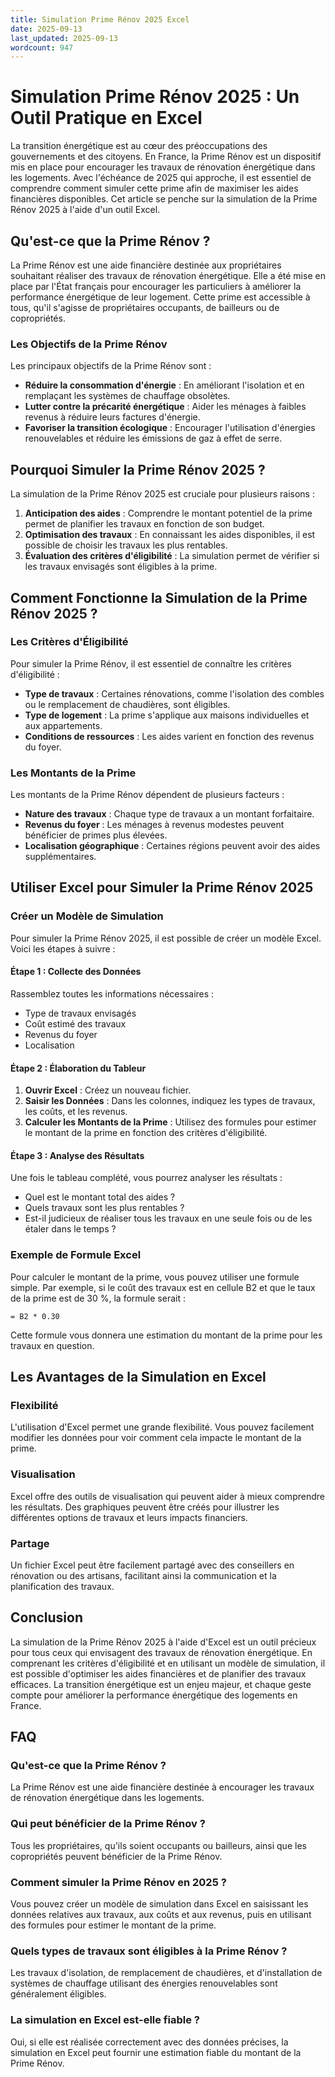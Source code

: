 ```yaml
---
title: Simulation Prime Rénov 2025 Excel
date: 2025-09-13
last_updated: 2025-09-13
wordcount: 947
---
```


# Simulation Prime Rénov 2025 : Un Outil Pratique en Excel

La transition énergétique est au cœur des préoccupations des gouvernements et des citoyens. En France, la Prime Rénov est un dispositif mis en place pour encourager les travaux de rénovation énergétique dans les logements. Avec l'échéance de 2025 qui approche, il est essentiel de comprendre comment simuler cette prime afin de maximiser les aides financières disponibles. Cet article se penche sur la simulation de la Prime Rénov 2025 à l'aide d'un outil Excel.

## Qu'est-ce que la Prime Rénov ?

La Prime Rénov est une aide financière destinée aux propriétaires souhaitant réaliser des travaux de rénovation énergétique. Elle a été mise en place par l'État français pour encourager les particuliers à améliorer la performance énergétique de leur logement. Cette prime est accessible à tous, qu'il s'agisse de propriétaires occupants, de bailleurs ou de copropriétés.

### Les Objectifs de la Prime Rénov

Les principaux objectifs de la Prime Rénov sont :

- **Réduire la consommation d'énergie** : En améliorant l'isolation et en remplaçant les systèmes de chauffage obsolètes.
- **Lutter contre la précarité énergétique** : Aider les ménages à faibles revenus à réduire leurs factures d'énergie.
- **Favoriser la transition écologique** : Encourager l'utilisation d'énergies renouvelables et réduire les émissions de gaz à effet de serre.

## Pourquoi Simuler la Prime Rénov 2025 ?

La simulation de la Prime Rénov 2025 est cruciale pour plusieurs raisons :

1. **Anticipation des aides** : Comprendre le montant potentiel de la prime permet de planifier les travaux en fonction de son budget.
2. **Optimisation des travaux** : En connaissant les aides disponibles, il est possible de choisir les travaux les plus rentables.
3. **Évaluation des critères d'éligibilité** : La simulation permet de vérifier si les travaux envisagés sont éligibles à la prime.

## Comment Fonctionne la Simulation de la Prime Rénov 2025 ?

### Les Critères d'Éligibilité

Pour simuler la Prime Rénov, il est essentiel de connaître les critères d'éligibilité :

- **Type de travaux** : Certaines rénovations, comme l'isolation des combles ou le remplacement de chaudières, sont éligibles.
- **Type de logement** : La prime s'applique aux maisons individuelles et aux appartements.
- **Conditions de ressources** : Les aides varient en fonction des revenus du foyer.

### Les Montants de la Prime

Les montants de la Prime Rénov dépendent de plusieurs facteurs :

- **Nature des travaux** : Chaque type de travaux a un montant forfaitaire.
- **Revenus du foyer** : Les ménages à revenus modestes peuvent bénéficier de primes plus élevées.
- **Localisation géographique** : Certaines régions peuvent avoir des aides supplémentaires.

## Utiliser Excel pour Simuler la Prime Rénov 2025

### Créer un Modèle de Simulation

Pour simuler la Prime Rénov 2025, il est possible de créer un modèle Excel. Voici les étapes à suivre :

#### Étape 1 : Collecte des Données

Rassemblez toutes les informations nécessaires :

- Type de travaux envisagés
- Coût estimé des travaux
- Revenus du foyer
- Localisation

#### Étape 2 : Élaboration du Tableur

1. **Ouvrir Excel** : Créez un nouveau fichier.
2. **Saisir les Données** : Dans les colonnes, indiquez les types de travaux, les coûts, et les revenus.
3. **Calculer les Montants de la Prime** : Utilisez des formules pour estimer le montant de la prime en fonction des critères d'éligibilité.

#### Étape 3 : Analyse des Résultats

Une fois le tableau complété, vous pourrez analyser les résultats :

- Quel est le montant total des aides ?
- Quels travaux sont les plus rentables ?
- Est-il judicieux de réaliser tous les travaux en une seule fois ou de les étaler dans le temps ?

### Exemple de Formule Excel

Pour calculer le montant de la prime, vous pouvez utiliser une formule simple. Par exemple, si le coût des travaux est en cellule B2 et que le taux de la prime est de 30 %, la formule serait :

```excel
= B2 * 0.30
```

Cette formule vous donnera une estimation du montant de la prime pour les travaux en question.

## Les Avantages de la Simulation en Excel

### Flexibilité

L'utilisation d'Excel permet une grande flexibilité. Vous pouvez facilement modifier les données pour voir comment cela impacte le montant de la prime.

### Visualisation

Excel offre des outils de visualisation qui peuvent aider à mieux comprendre les résultats. Des graphiques peuvent être créés pour illustrer les différentes options de travaux et leurs impacts financiers.

### Partage

Un fichier Excel peut être facilement partagé avec des conseillers en rénovation ou des artisans, facilitant ainsi la communication et la planification des travaux.

## Conclusion

La simulation de la Prime Rénov 2025 à l'aide d'Excel est un outil précieux pour tous ceux qui envisagent des travaux de rénovation énergétique. En comprenant les critères d'éligibilité et en utilisant un modèle de simulation, il est possible d'optimiser les aides financières et de planifier des travaux efficaces. La transition énergétique est un enjeu majeur, et chaque geste compte pour améliorer la performance énergétique des logements en France.

## FAQ

### Qu'est-ce que la Prime Rénov ?

La Prime Rénov est une aide financière destinée à encourager les travaux de rénovation énergétique dans les logements.

### Qui peut bénéficier de la Prime Rénov ?

Tous les propriétaires, qu'ils soient occupants ou bailleurs, ainsi que les copropriétés peuvent bénéficier de la Prime Rénov.

### Comment simuler la Prime Rénov en 2025 ?

Vous pouvez créer un modèle de simulation dans Excel en saisissant les données relatives aux travaux, aux coûts et aux revenus, puis en utilisant des formules pour estimer le montant de la prime.

### Quels types de travaux sont éligibles à la Prime Rénov ?

Les travaux d'isolation, de remplacement de chaudières, et d'installation de systèmes de chauffage utilisant des énergies renouvelables sont généralement éligibles.

### La simulation en Excel est-elle fiable ?

Oui, si elle est réalisée correctement avec des données précises, la simulation en Excel peut fournir une estimation fiable du montant de la Prime Rénov.